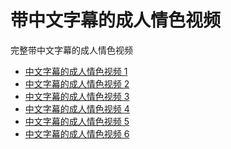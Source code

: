 # 带中文字幕的成人情色视频
完整带中文字幕的成人情色视频



- <a href="https://hopevideos.com/zh/" target="_blank" rel="noopener">中文字幕的成人情色视频 1</a>
- <a href="https://luckvideos.com/zh/" target="_blank" rel="noopener">中文字幕的成人情色视频 2</a>
- <a href="https://flatvideos.com/zh/" target="_blank" rel="noopener">中文字幕的成人情色视频 3</a>
- <a href="https://toovideos.com/zh/" target="_blank" rel="noopener">中文字幕的成人情色视频 4</a>
- <a href="https://muchvideos.com/zh/" target="_blank" rel="noopener">中文字幕的成人情色视频 5</a>
- <a href="https://weekvideos.com/zh/" target="_blank" rel="noopener">中文字幕的成人情色视频 6</a>

